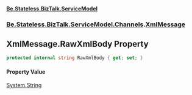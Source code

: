 #### [Be.Stateless.BizTalk.ServiceModel](README.md 'README')
### [Be.Stateless.BizTalk.ServiceModel.Channels](Be.Stateless.BizTalk.ServiceModel.Channels.md 'Be.Stateless.BizTalk.ServiceModel.Channels').[XmlMessage](XmlMessage.md 'Be.Stateless.BizTalk.ServiceModel.Channels.XmlMessage')

## XmlMessage.RawXmlBody Property

```csharp
protected internal string RawXmlBody { get; set; }
```

#### Property Value
[System.String](https://docs.microsoft.com/en-us/dotnet/api/System.String 'System.String')